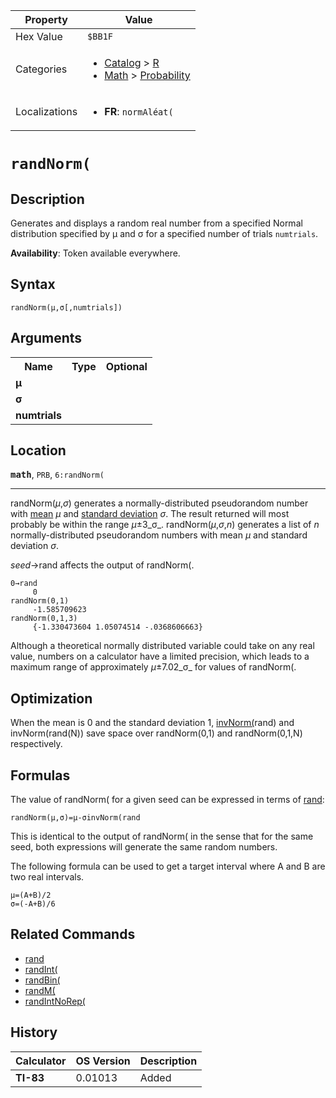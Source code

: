 | Property      | Value |
|---------------|-------|
| Hex Value     | `$BB1F`|
| Categories    | <ul><li>[Catalog](<../categories/Catalog.md>) > [R](<../categories/Catalog.md#R>)</li><li>[Math](<../categories/Math.md>) > [Probability](<../categories/Math.md#Probability>)</li></ul> |
| Localizations | <ul><li><b>FR</b>: `normAléat(`</li></ul> |

# `randNorm(`

## Description
Generates and displays a random real number from a specified Normal distribution specified by μ and σ for a specified number of trials `numtrials`.


<b>Availability</b>: Token available everywhere.

## Syntax
`randNorm(μ,σ[,numtrials])`

## Arguments
<table>
<tr><th>Name</th><th>Type</th><th>Optional</th></tr>

<tr><td><b>μ</b></td><td></td><td></td></tr>

<tr><td><b>σ</b></td><td></td><td></td></tr>

<tr><td><b>numtrials</b></td><td></td><td></td></tr>

</table>

## Location
<tt><kbd><b>math</b></kbd></tt>, `PRB`, `6:randNorm(`
<hr>

randNorm(_µ_,_σ_) generates a normally-distributed pseudorandom number with [mean](/mean) _µ_ and [standard deviation](/stddev) _σ_. The result returned will most probably be within the range _µ_±3_σ_. randNorm(_µ_,_σ_,_n_) generates a list of _n_ normally-distributed pseudorandom numbers with mean _µ_ and standard deviation _σ_.

_seed_→rand affects the output of randNorm(.

```ti-basic
0→rand
     0
randNorm(0,1)
     -1.585709623
randNorm(0,1,3)
     {-1.330473604 1.05074514 -.0368606663}
```

Although a theoretical normally distributed variable could take on any real value, numbers on a calculator have a limited precision, which leads to a maximum range of approximately _µ_±7.02_σ_ for values of randNorm(.

## Optimization

When the mean is 0 and the standard deviation 1, [invNorm(](/invnorm)rand) and invNorm(rand(N)) save space over randNorm(0,1) and randNorm(0,1,N) respectively.

## Formulas

The value of randNorm( for a given seed can be expressed in terms of [rand](/rand):

```ti-basic
randNorm(µ,σ)=µ-σinvNorm(rand
```

This is identical to the output of randNorm( in the sense that for the same seed, both expressions will generate the same random numbers.

The following formula can be used to get a target interval where A and B are two real intervals.

```ti-basic
µ=(A+B)/2
σ=(-A+B)/6
```

## Related Commands

*   [rand](/rand)
*   [randInt(](/randint)
*   [randBin(](/randbin)
*   [randM(](/randm)
*   [randIntNoRep(](/randintnorep)

## History
| Calculator | OS Version | Description |
|------------|------------|-------------|
| <b>TI-83</b> | 0.01013 | Added |


